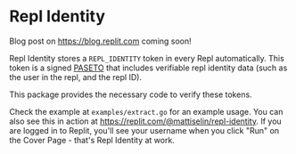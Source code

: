 # Repl Identity

Blog post on https://blog.replit.com coming soon!

Repl Identity stores a `REPL_IDENTITY` token in every Repl automatically. This
token is a signed [PASETO](https://paseto.io) that includes verifiable repl
identity data (such as the user in the repl, and the repl ID).

This package provides the necessary code to verify these tokens.

Check the example at `examples/extract.go` for an example usage. You can also
see this in action at https://replit.com/@mattiselin/repl-identity. If you are
logged in to Replit, you'll see your username when you click "Run" on the Cover
Page - that's Repl Identity at work.